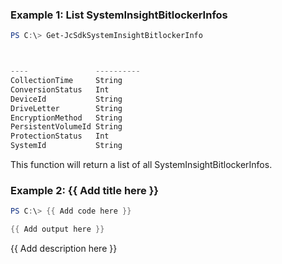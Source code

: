 ### Example 1: List SystemInsightBitlockerInfos
```powershell
PS C:\> Get-JcSdkSystemInsightBitlockerInfo



----               ----------
CollectionTime     String
ConversionStatus   Int
DeviceId           String
DriveLetter        String
EncryptionMethod   String
PersistentVolumeId String
ProtectionStatus   Int
SystemId           String


```

This function will return a list of all SystemInsightBitlockerInfos.

### Example 2: {{ Add title here }}
```powershell
PS C:\> {{ Add code here }}

{{ Add output here }}
```

{{ Add description here }}

